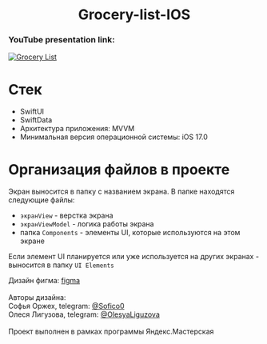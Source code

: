 # <h1 align="center">Grocery-list-IOS</h1>

### YouTube presentation link:
[![Grocery List](https://img.youtube.com/vi/c-ZBguqUWhg/0.jpg)](https://www.youtube.com/watch?v=c-ZBguqUWhg)

# Стек

- SwiftUI
- SwiftData
- Архитектура приложения: MVVM
- Минимальная версия операционной системы: iOS 17.0

# Организация файлов в проекте

Экран выносится в папку с названием экрана. В папке находятся следующие файлы:

- `экранView` - верстка экрана
- `экранViewModel` - логика работы экрана
- папка `Components` - элементы UI, которые используются на этом экране 

Если элемент UI планируется или уже используется на других экранах - выносится в папку `UI Elements`

Дизайн фигма: <a href="https://www.figma.com/design/gAJIT70Jz1IUo60LhhbPYd/%D0%A1%D0%BF%D0%B8%D1%81%D0%BE%D0%BA-%D0%BF%D0%BE%D0%BA%D1%83%D0%BF%D0%BE%D0%BA-(%D0%B3%D1%80%D1%83%D0%BF%D0%BF%D0%B0-2)">figma</a><br><br>
Авторы дизайна:<br>
Софья Оржех, telegram: [@Sofico0](https://t.me/Sofico0) <br>
Олеся Лигузова, telegram: [@OlesyaLiguzova](https://t.me/OlesyaLiguzova)
<br><br>
Проект выполнен в рамках программы Яндекс.Мастерская
